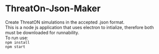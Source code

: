 # ThreatOn-Json-Maker
Create ThreatON simulations in the accepted .json format.  
This is a node js application that uses electron to intialize, therefore both must be downloaded for runnability.  
To run use:  
`npm install`  
`npm start`

